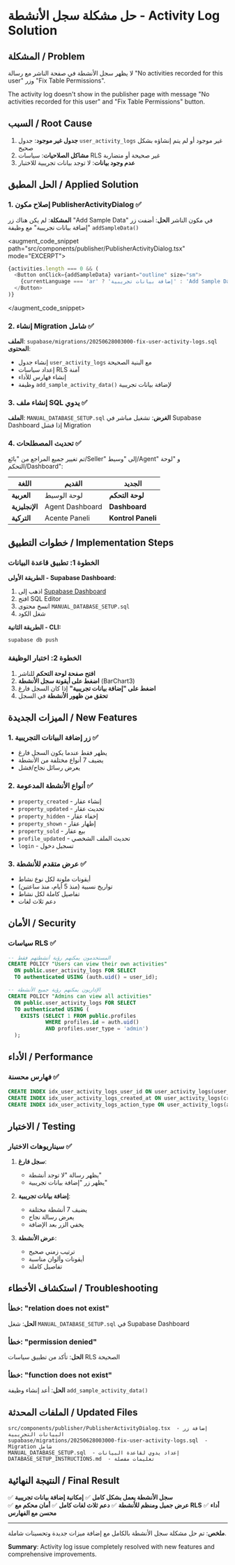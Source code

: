 # حل مشكلة سجل الأنشطة - Activity Log Solution

## المشكلة / Problem

لا يظهر سجل الأنشطة في صفحة الناشر مع رسالة "No activities recorded for this user" وزر "Fix Table Permissions".

The activity log doesn't show in the publisher page with message "No activities recorded for this user" and "Fix Table Permissions" button.

## السبب / Root Cause

1. **جدول غير موجود**: جدول `user_activity_logs` غير موجود أو لم يتم إنشاؤه بشكل صحيح
2. **مشاكل الصلاحيات**: سياسات RLS غير صحيحة أو متضاربة
3. **عدم وجود بيانات**: لا توجد بيانات تجريبية للاختبار

## الحل المطبق / Applied Solution

### 1. إصلاح مكون PublisherActivityDialog ✅

**المشكلة**: لم يكن هناك زر "Add Sample Data" في مكون الناشر
**الحل**: أضفت زر "إضافة بيانات تجريبية" مع وظيفة `addSampleData()`

<augment_code_snippet path="src/components/publisher/PublisherActivityDialog.tsx" mode="EXCERPT">
````typescript
{activities.length === 0 && (
  <Button onClick={addSampleData} variant="outline" size="sm">
    {currentLanguage === 'ar' ? 'إضافة بيانات تجريبية' : 'Add Sample Data'}
  </Button>
)}
````
</augment_code_snippet>

### 2. إنشاء Migration شامل ✅

**الملف**: `supabase/migrations/20250628003000-fix-user-activity-logs.sql`
**المحتوى**:
- إنشاء جدول `user_activity_logs` مع البنية الصحيحة
- إعداد سياسات RLS آمنة
- إنشاء فهارس للأداء
- وظيفة `add_sample_activity_data()` لإضافة بيانات تجريبية

### 3. إنشاء ملف SQL يدوي ✅

**الملف**: `MANUAL_DATABASE_SETUP.sql`
**الغرض**: تشغيل مباشر في Supabase Dashboard إذا فشل Migration

### 4. تحديث المصطلحات ✅

تم تغيير جميع المراجع من "بائع/Seller" إلى "وسيط/Agent" و "لوحة التحكم/Dashboard":

| اللغة | القديم | الجديد |
|-------|--------|--------|
| **العربية** | لوحة الوسيط | **لوحة التحكم** |
| **الإنجليزية** | Agent Dashboard | **Dashboard** |
| **التركية** | Acente Paneli | **Kontrol Paneli** |

## خطوات التطبيق / Implementation Steps

### الخطوة 1: تطبيق قاعدة البيانات

**الطريقة الأولى - Supabase Dashboard:**
1. اذهب إلى [Supabase Dashboard](https://supabase.com/dashboard)
2. افتح SQL Editor
3. انسخ محتوى `MANUAL_DATABASE_SETUP.sql`
4. شغل الكود

**الطريقة الثانية - CLI:**
```bash
supabase db push
```

### الخطوة 2: اختبار الوظيفة

1. **افتح صفحة لوحة التحكم** للناشر
2. **اضغط على أيقونة سجل الأنشطة** (BarChart3)
3. **اضغط على "إضافة بيانات تجريبية"** إذا كان السجل فارغ
4. **تحقق من ظهور الأنشطة** في السجل

## الميزات الجديدة / New Features

### 1. زر إضافة البيانات التجريبية ✅
- يظهر فقط عندما يكون السجل فارغ
- يضيف 7 أنواع مختلفة من الأنشطة
- يعرض رسائل نجاح/فشل

### 2. أنواع الأنشطة المدعومة ✅
- `property_created` - إنشاء عقار
- `property_updated` - تحديث عقار  
- `property_hidden` - إخفاء عقار
- `property_shown` - إظهار عقار
- `property_sold` - بيع عقار
- `profile_updated` - تحديث الملف الشخصي
- `login` - تسجيل دخول

### 3. عرض متقدم للأنشطة ✅
- أيقونات ملونة لكل نوع نشاط
- تواريخ نسبية (منذ 5 أيام، منذ ساعتين)
- تفاصيل كاملة لكل نشاط
- دعم ثلاث لغات

## الأمان / Security

### سياسات RLS ✅
```sql
-- المستخدمون يمكنهم رؤية أنشطتهم فقط
CREATE POLICY "Users can view their own activities"
  ON public.user_activity_logs FOR SELECT
  TO authenticated USING (auth.uid() = user_id);

-- الإداريون يمكنهم رؤية جميع الأنشطة  
CREATE POLICY "Admins can view all activities"
  ON public.user_activity_logs FOR SELECT
  TO authenticated USING (
    EXISTS (SELECT 1 FROM public.profiles 
            WHERE profiles.id = auth.uid() 
            AND profiles.user_type = 'admin')
  );
```

## الأداء / Performance

### فهارس محسنة ✅
```sql
CREATE INDEX idx_user_activity_logs_user_id ON user_activity_logs(user_id);
CREATE INDEX idx_user_activity_logs_created_at ON user_activity_logs(created_at DESC);
CREATE INDEX idx_user_activity_logs_action_type ON user_activity_logs(action_type);
```

## الاختبار / Testing

### سيناريوهات الاختبار ✅

1. **سجل فارغ**:
   - يظهر رسالة "لا توجد أنشطة"
   - يظهر زر "إضافة بيانات تجريبية"

2. **إضافة بيانات تجريبية**:
   - يضيف 7 أنشطة مختلفة
   - يعرض رسالة نجاح
   - يخفي الزر بعد الإضافة

3. **عرض الأنشطة**:
   - ترتيب زمني صحيح
   - أيقونات وألوان مناسبة
   - تفاصيل كاملة

## استكشاف الأخطاء / Troubleshooting

### خطأ: "relation does not exist"
**الحل**: شغل `MANUAL_DATABASE_SETUP.sql` في Supabase Dashboard

### خطأ: "permission denied"  
**الحل**: تأكد من تطبيق سياسات RLS الصحيحة

### خطأ: "function does not exist"
**الحل**: أعد إنشاء وظيفة `add_sample_activity_data()`

## الملفات المحدثة / Updated Files

```
src/components/publisher/PublisherActivityDialog.tsx  - إضافة زر البيانات التجريبية
supabase/migrations/20250628003000-fix-user-activity-logs.sql  - Migration شامل
MANUAL_DATABASE_SETUP.sql  - إعداد يدوي لقاعدة البيانات
DATABASE_SETUP_INSTRUCTIONS.md  - تعليمات مفصلة
```

## النتيجة النهائية / Final Result

✅ **سجل الأنشطة يعمل بشكل كامل**
✅ **إمكانية إضافة بيانات تجريبية**  
✅ **عرض جميل ومنظم للأنشطة**
✅ **دعم ثلاث لغات كامل**
✅ **أمان محكم مع RLS**
✅ **أداء محسن مع الفهارس**

---

**ملخص**: تم حل مشكلة سجل الأنشطة بالكامل مع إضافة ميزات جديدة وتحسينات شاملة.

**Summary**: Activity log issue completely resolved with new features and comprehensive improvements.
